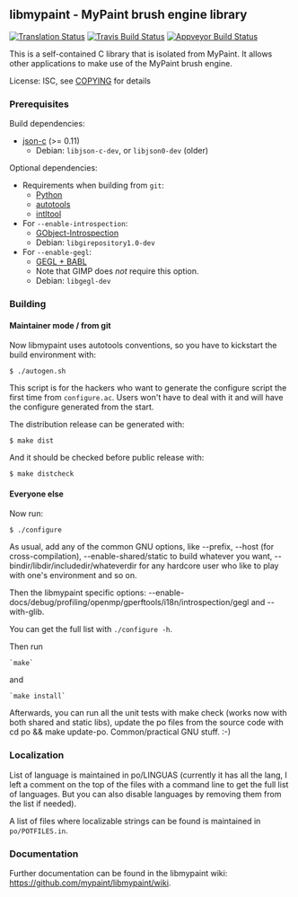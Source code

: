## libmypaint - MyPaint brush engine library

[![Translation Status](https://hosted.weblate.org/widgets/mypaint/libmypaint/svg-badge.svg)](https://hosted.weblate.org/engage/mypaint/?utm_source=widget)
[![Travis Build Status](https://travis-ci.org/mypaint/libmypaint.svg?branch=master)](https://travis-ci.org/mypaint/libmypaint)
[![Appveyor Build Status](https://ci.appveyor.com/api/projects/status/github/mypaint/libmypaint?branch=master&svg=true)](https://ci.appveyor.com/project/jonnor/libmypaint)

This is a self-contained C library that is isolated from MyPaint.
It allows other applications to make use of the MyPaint brush engine.

License: ISC, see [COPYING](./COPYING) for details

### Prerequisites

Build dependencies:

* [json-c](https://github.com/json-c/json-c/wiki) (>= 0.11)
  - Debian: `libjson-c-dev`, or `libjson0-dev` (older)

Optional dependencies:

* Requirements when building from `git`:
  - [Python](http://python.org/)
  - [autotools](https://en.wikipedia.org/wiki/GNU_Build_System)
  - [intltool](https://freedesktop.org/wiki/Software/intltool/)
* For `--enable-introspection`:
  - [GObject-Introspection](https://live.gnome.org/GObjectIntrospection)
  - Debian: `libgirepository1.0-dev`
* For `--enable-gegl`:
  - [GEGL + BABL](http://gegl.org/)
  - Note that GIMP does *not* require this option.
  - Debian: `libgegl-dev`

### Building

#### Maintainer mode / from git

Now libmypaint uses autotools conventions,
so you have to kickstart the build environment with:

    $ ./autogen.sh

This script is for the hackers who want to generate the configure script
the first time from `configure.ac`.
Users won't have to deal with it
and will have the configure generated from the start.

The distribution release can be generated with:

    $ make dist

And it should be checked before public release with:

    $ make distcheck

#### Everyone else

Now run:

    $ ./configure

As usual, add any of the common GNU options, like --prefix, --host (for
cross-compilation), --enable-shared/static to build whatever you want,
--bindir/libdir/includedir/whateverdir for any hardcore user who like to
play with one's environment and so on.

Then the libmypaint specific options:
--enable-docs/debug/profiling/openmp/gperftools/i18n/introspection/gegl
and --with-glib.

You can get the full list with `./configure -h`.

Then run

    `make`

and

    `make install`

Afterwards, you can run all the unit tests with make check (works now with
both shared and static libs), update the po files from the source code
with cd po && make update-po. Common/practical GNU stuff. :-)

### Localization

List of language is maintained in po/LINGUAS (currently it has all the
lang, I left a comment on the top of the files with a command line to
get the full list of languages. But you can also disable languages by
removing them from the list if needed).

A list of files where localizable strings can be found is maintained
in `po/POTFILES.in`.

### Documentation

Further documentation can be found in the libmypaint wiki:
<https://github.com/mypaint/libmypaint/wiki>.
